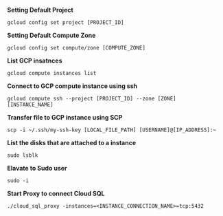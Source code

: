 **Setting Default Project**

    gcloud config set project [PROJECT_ID]

**Setting Default Compute Zone**

    gcloud config set compute/zone [COMPUTE_ZONE]

**List GCP insatnces**

    gcloud compute instances list

**Connect to GCP compute instance using ssh**

    gcloud compute ssh --project [PROJECT_ID] --zone [ZONE] [INSTANCE_NAME]

**Transfer file to GCP instance using SCP**

    scp -i ~/.ssh/my-ssh-key [LOCAL_FILE_PATH] [USERNAME]@[IP_ADDRESS]:~
    
    
**List the disks that are attached to a instance**

    sudo lsblk

**Elavate to Sudo user**

    sudo -i
    
    
**Start Proxy to connect Cloud SQL**

    ./cloud_sql_proxy -instances=<INSTANCE_CONNECTION_NAME>=tcp:5432
    

